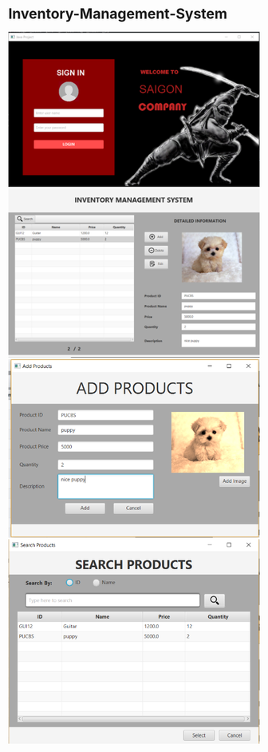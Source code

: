 # Inventory-Management-System
![Screenshot](Capture.PNG)
![Screenshot](main.PNG)
![Screenshot](add.PNG)
![Screenshot](Search.PNG)
